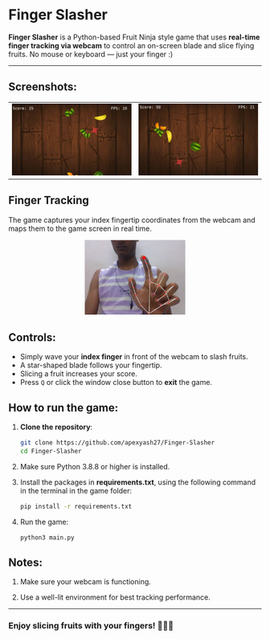 # Finger Slasher

**Finger Slasher** is a Python-based Fruit Ninja style game that uses **real-time finger tracking via webcam** to control an on-screen blade and slice flying fruits. No mouse or keyboard — just your finger :)

***

## Screenshots:

<table>
  <tr>
    <td align="center">
      <img src="./images/1.png" width="500" />
    </td>
    <td align="center">
      <img src="./images/2.png" width="500" />
    </td>
  </tr>
</table>

## Finger Tracking

The game captures your index fingertip coordinates from the webcam and maps them to the game screen in real time.

<p align="center">
  <img src="./images/3.png" width="40%" />
</p>


## Controls:

- Simply wave your **index finger** in front of the webcam to slash fruits.
- A star-shaped blade follows your fingertip.
- Slicing a fruit increases your score.
- Press `Q` or click the window close button to **exit** the game.


## How to run the game:
1. **Clone the repository**:
   ```bash
   git clone https://github.com/apexyash27/Finger-Slasher
   cd Finger-Slasher
   ```

2. Make sure Python 3.8.8 or higher is installed.

3. Install the packages in <b>requirements.txt</b>, using the following command in the terminal in the game folder:
   ```bash
   pip install -r requirements.txt
   ```

4. Run the game:
   ```bash
   python3 main.py
   ```

## Notes:
1. Make sure your webcam is functioning.

2. Use a well-lit environment for best tracking performance.

***

### Enjoy slicing fruits with your fingers! 🍉🍌🍊

